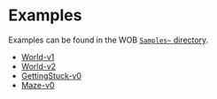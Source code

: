 # Examples

Examples can be found in the WOB [`Samples~` directory](https://github.com/BenedictWilkins/world-of-bugs/tree/dev/com.worldofbugs.worldofbugs/Samples%7E/Worlds). 


* [World-v1](World-v1.md)
* [World-v2](World-v2.md)
* [GettingStuck-v0](GettingStuck-v0.md)
* [Maze-v0](Maze-v0.md)